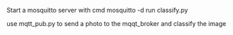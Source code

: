 Start a mosquitto  server with cmd mosquitto -d
run classify.py

use mqtt_pub.py to send a photo to the mqqt_broker and classify the image
